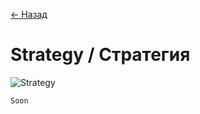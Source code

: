 [← Назад](/README.md "Вернуться на главную страницу")

# Strategy / Стратегия

![Strategy](https://hsto.org/getpro/habr/post_images/8d8/303/cdb/8d8303cdbc70de33f376454c2eb6934a.jpg)

```javascript
Soon
```